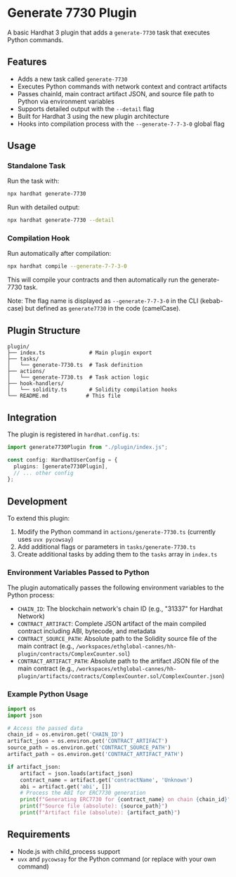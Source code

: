 # Generate 7730 Plugin

A basic Hardhat 3 plugin that adds a `generate-7730` task that executes Python commands.

## Features

- Adds a new task called `generate-7730`
- Executes Python commands with network context and contract artifacts
- Passes chainId, main contract artifact JSON, and source file path to Python via environment variables
- Supports detailed output with the `--detail` flag
- Built for Hardhat 3 using the new plugin architecture
- Hooks into compilation process with the `--generate-7-7-3-0` global flag

## Usage

### Standalone Task

Run the task with:

```bash
npx hardhat generate-7730
```

Run with detailed output:

```bash
npx hardhat generate-7730 --detail
```

### Compilation Hook

Run automatically after compilation:

```bash
npx hardhat compile --generate-7-7-3-0
```

This will compile your contracts and then automatically run the generate-7730 task.

Note: The flag name is displayed as `--generate-7-7-3-0` in the CLI (kebab-case) but defined as `generate7730` in the code (camelCase).

## Plugin Structure

```
plugin/
├── index.ts              # Main plugin export
├── tasks/
│   └── generate-7730.ts  # Task definition
├── actions/
│   └── generate-7730.ts  # Task action logic
├── hook-handlers/
│   └── solidity.ts       # Solidity compilation hooks
└── README.md            # This file
```

## Integration

The plugin is registered in `hardhat.config.ts`:

```typescript
import generate7730Plugin from "./plugin/index.js";

const config: HardhatUserConfig = {
  plugins: [generate7730Plugin],
  // ... other config
};
```

## Development

To extend this plugin:

1. Modify the Python command in `actions/generate-7730.ts` (currently uses `uvx pycowsay`)
2. Add additional flags or parameters in `tasks/generate-7730.ts`
3. Create additional tasks by adding them to the `tasks` array in `index.ts`

### Environment Variables Passed to Python

The plugin automatically passes the following environment variables to the Python process:

- `CHAIN_ID`: The blockchain network's chain ID (e.g., "31337" for Hardhat Network)
- `CONTRACT_ARTIFACT`: Complete JSON artifact of the main compiled contract including ABI, bytecode, and metadata
- `CONTRACT_SOURCE_PATH`: Absolute path to the Solidity source file of the main contract (e.g., `/workspaces/ethglobal-cannes/hh-plugin/contracts/ComplexCounter.sol`)
- `CONTRACT_ARTIFACT_PATH`: Absolute path to the artifact JSON file of the main contract (e.g., `/workspaces/ethglobal-cannes/hh-plugin/artifacts/contracts/ComplexCounter.sol/ComplexCounter.json`)

### Example Python Usage

```python
import os
import json

# Access the passed data
chain_id = os.environ.get('CHAIN_ID')
artifact_json = os.environ.get('CONTRACT_ARTIFACT')
source_path = os.environ.get('CONTRACT_SOURCE_PATH')
artifact_path = os.environ.get('CONTRACT_ARTIFACT_PATH')

if artifact_json:
    artifact = json.loads(artifact_json)
    contract_name = artifact.get('contractName', 'Unknown')
    abi = artifact.get('abi', [])
    # Process the ABI for ERC7730 generation
    print(f"Generating ERC7730 for {contract_name} on chain {chain_id}")
    print(f"Source file (absolute): {source_path}")
    print(f"Artifact file (absolute): {artifact_path}")
```

## Requirements

- Node.js with child_process support
- `uvx` and `pycowsay` for the Python command (or replace with your own command) 